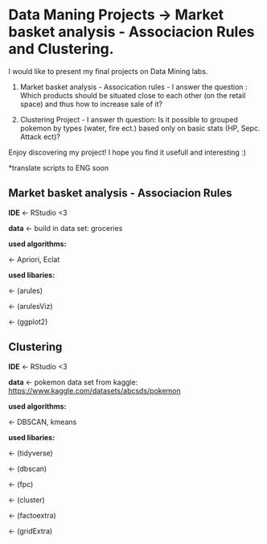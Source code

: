 # Data Maning Projects -> Market basket analysis - Associacion Rules and Clustering.

I would like to present my final projects on Data Mining labs. 

1. Market basket analysis - Assocication rules - I answer the question : Which products should be situated close to each other (on the retail space) and thus how to increase sale of it?

2. Clustering Project - I answer th question: Is it possible to grouped pokemon by types (water, fire ect.) based only on basic stats (HP, Sepc. Attack ect)?

Enjoy discovering my project! I hope you find it usefull and interesting :) 

*translate scripts to ENG soon


## Market basket analysis - Associacion Rules 

**IDE** <- RStudio <3

**data** <- build in data set: groceries

**used algorithms:**

<- Apriori, Eclat

**used libaries:**

<- (arules)

<- (arulesViz)

<- (ggplot2)

## Clustering

**IDE** <- RStudio <3

**data** <- pokemon data set from kaggle: https://www.kaggle.com/datasets/abcsds/pokemon

**used algorithms:**

<- DBSCAN, kmeans

**used libaries:**

<- (tidyverse)

<- (dbscan)

<- (fpc)

<- (cluster)

<- (factoextra)

<- (gridExtra)
